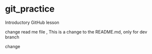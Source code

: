 # git_practice
Introductory GitHub lesson

change read me file , This is a change to the README.md, only for dev branch


change